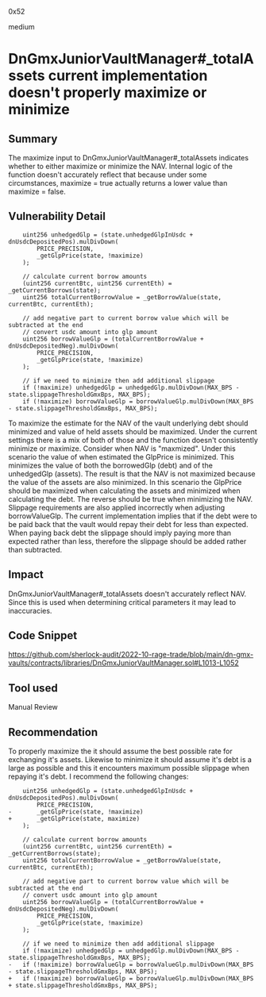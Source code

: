 0x52

medium

# DnGmxJuniorVaultManager#_totalAssets current implementation doesn't properly maximize or minimize

## Summary

The maximize input to DnGmxJuniorVaultManager#_totalAssets indicates whether to either maximize or minimize the NAV. Internal logic of the function doesn't accurately reflect that because under some circumstances, maximize = true actually returns a lower value than maximize = false.

## Vulnerability Detail

        uint256 unhedgedGlp = (state.unhedgedGlpInUsdc + dnUsdcDepositedPos).mulDivDown(
            PRICE_PRECISION,
            _getGlpPrice(state, !maximize)
        );

        // calculate current borrow amounts
        (uint256 currentBtc, uint256 currentEth) = _getCurrentBorrows(state);
        uint256 totalCurrentBorrowValue = _getBorrowValue(state, currentBtc, currentEth);

        // add negative part to current borrow value which will be subtracted at the end
        // convert usdc amount into glp amount
        uint256 borrowValueGlp = (totalCurrentBorrowValue + dnUsdcDepositedNeg).mulDivDown(
            PRICE_PRECISION,
            _getGlpPrice(state, !maximize)
        );

        // if we need to minimize then add additional slippage
        if (!maximize) unhedgedGlp = unhedgedGlp.mulDivDown(MAX_BPS - state.slippageThresholdGmxBps, MAX_BPS);
        if (!maximize) borrowValueGlp = borrowValueGlp.mulDivDown(MAX_BPS - state.slippageThresholdGmxBps, MAX_BPS);

To maximize the estimate for the NAV of the vault underlying debt should minimized and value of held assets should be maximized. Under the current settings there is a mix of both of those and the function doesn't consistently minimize or maximize. Consider when NAV is "maxmized". Under this scenario the value of when estimated the GlpPrice is minimized. This minimizes the value of both the borrowedGlp (debt) and of the unhedgedGlp (assets). The result is that the NAV is not maximized because the value of the assets are also minimized. In this scenario the GlpPrice should be maximized when calculating the assets and minimized when calculating the debt. The reverse should be true when minimizing the NAV. Slippage requirements are also applied incorrectly when adjusting borrowValueGlp. The current implementation implies that if the debt were to be paid back that the vault would repay their debt for less than expected. When paying back debt the slippage should imply paying more than expected rather than less, therefore the slippage should be added rather than subtracted.

## Impact

DnGmxJuniorVaultManager#_totalAssets doesn't accurately reflect NAV. Since this is used when determining critical parameters it may lead to inaccuracies.

## Code Snippet

https://github.com/sherlock-audit/2022-10-rage-trade/blob/main/dn-gmx-vaults/contracts/libraries/DnGmxJuniorVaultManager.sol#L1013-L1052

## Tool used

Manual Review

## Recommendation

To properly maximize the it should assume the best possible rate for exchanging it's assets. Likewise to minimize it should assume it's debt is a large as possible and this it encounters maximum possible slippage when repaying it's debt. I recommend the following changes:

        uint256 unhedgedGlp = (state.unhedgedGlpInUsdc + dnUsdcDepositedPos).mulDivDown(
            PRICE_PRECISION,
    -       _getGlpPrice(state, !maximize)
    +       _getGlpPrice(state, maximize)
        );

        // calculate current borrow amounts
        (uint256 currentBtc, uint256 currentEth) = _getCurrentBorrows(state);
        uint256 totalCurrentBorrowValue = _getBorrowValue(state, currentBtc, currentEth);

        // add negative part to current borrow value which will be subtracted at the end
        // convert usdc amount into glp amount
        uint256 borrowValueGlp = (totalCurrentBorrowValue + dnUsdcDepositedNeg).mulDivDown(
            PRICE_PRECISION,
            _getGlpPrice(state, !maximize)
        );

        // if we need to minimize then add additional slippage
        if (!maximize) unhedgedGlp = unhedgedGlp.mulDivDown(MAX_BPS - state.slippageThresholdGmxBps, MAX_BPS);
    -   if (!maximize) borrowValueGlp = borrowValueGlp.mulDivDown(MAX_BPS - state.slippageThresholdGmxBps, MAX_BPS);
    +   if (!maximize) borrowValueGlp = borrowValueGlp.mulDivDown(MAX_BPS + state.slippageThresholdGmxBps, MAX_BPS);